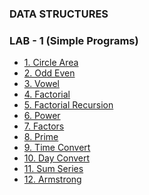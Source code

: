 ### DATA STRUCTURES

### LAB - 1  (Simple Programs)
  - [1. Circle Area](https://github.com/Akshay03x/DSA_LAB-Solution/blob/main/LAB-1_2%20%20(Array)/A/CircleArea.java)
  - [2. Odd Even ](https://github.com/Akshay03x/DSA_LAB-Solution/blob/main/LAB-1_2%20%20(Array)/A/OddEven.java)
  - [3. Vowel](https://github.com/Akshay03x/DSA_LAB-Solution/blob/main/LAB-1_2%20%20(Array)/A/Vowel.java)
  - [4. Factorial](https://github.com/Akshay03x/DSA_LAB-Solution/blob/main/LAB-1_2%20%20(Array)/A/Factorial.java)
  - [5. Factorial Recursion ](https://github.com/Akshay03x/DSA_LAB-Solution/blob/main/LAB-1_2%20%20(Array)/A/FactorialRecursion.java)
  - [6. Power ](https://github.com/Akshay03x/DSA_LAB-Solution/blob/main/LAB-1_2%20%20(Array)/B/Power.java)
  - [7. Factors ](https://github.com/Akshay03x/DSA_LAB-Solution/blob/main/LAB-1_2%20%20(Array)/B/Factors.java)
  - [8. Prime ](https://github.com/Akshay03x/DSA_LAB-Solution/blob/main/LAB-1_2%20%20(Array)/B/Prime.java)
  - [9. Time Convert](https://github.com/Akshay03x/DSA_LAB-Solution/blob/main/LAB-1_2%20%20(Array)/C/TimeConvert.java)
  - [10. Day Convert](https://github.com/Akshay03x/DSA_LAB-Solution/blob/main/LAB-1_2%20%20(Array)/C/DayConverter.java)
  - [11. Sum Series](https://github.com/Akshay03x/DSA_LAB-Solution/blob/main/LAB-1_2%20%20(Array)/C/SumSeries.java)
  - [12. Armstrong](https://github.com/Akshay03x/DSA_LAB-Solution/blob/main/LAB-1_2%20%20(Array)/C/ArmstrongNumbers.java)
